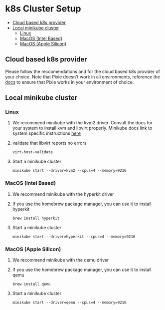 # k8s Cluster Setup

- [Cloud based k8s provider](#cloud-based-k8s-provider)
- [Local minikube cluster](#local-minikube-cluster)
  - [Linux](#linux)
  - [MacOS (Intel Based)](#macos--intel-based-)
  - [MacOS (Apple Silicon)](#macos--apple-silicon-)

## Cloud based k8s provider

Please follow the reccomendations and for the cloud based k8s provider of your choice. Note that Pixie doesn't work in all environments, reference the [docs](https://docs.px.dev/installing-pixie/requirements/#kubernetes-production-environments) to ensure that Pixie works
in your environment of choice.

## Local minikube cluster

### Linux

1. We recommend minikube with the kvm2 driver. Consult the docs for your system to install kvm and libvirt properly. Minikube docs link to system specific instructions [here](https://minikube.sigs.k8s.io/docs/drivers/kvm2/#installing-prerequisites)

1. validate that libvirt reports no errors

    ```console
    virt-host-validate
    ```

1. Start a minikube cluster

    ```console
    minikube start --driver=kvm2 --cpus=4 --memory=9216
    ```

### MacOS (Intel Based)

1. We recommend minikube with the hyperkit driver

1. If you use the homebrew package manager, you can use it to install hyperkit

    ```console
    brew install hyperkit
    ```

1. Start a minikube cluster

    ```console
    minikube start --driver=hyperkit --cpus=4 --memory=9216
    ```

### MacOS (Apple Silicon)

1. We recommend minikube with the qemu driver

1. If you use the homebrew package manager, you can use it to install qemu

    ```console
    brew install qemu
    ```

1. Start a minikube cluster

    ```console
    minikube start --driver=qemu --cpus=4 --memory=9216
    ```
